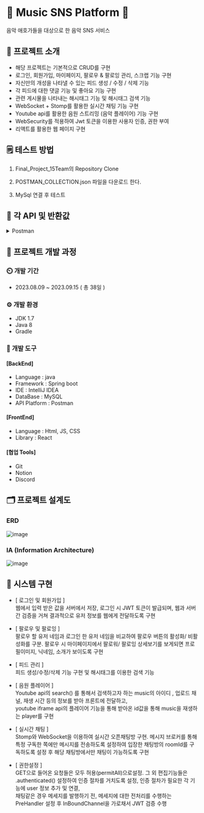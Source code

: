 # 🎼 Music SNS Platform 📱
음악 애호가들을 대상으로 한 음악 SNS 서비스

## 📂   프로젝트 소개
- 해당 프로젝트는 기본적으로 CRUD를 구현
- 로그인, 회원가입, 마이페이지, 팔로우 & 팔로잉 관리, 스크랩 기능 구현
- 자신만의 개성을 나타낼 수 있는 피드 생성 / 수정 / 삭제 기능
- 각 피드에 대한 댓글 기능 및 좋아요 기능 구현
- 관련 게시물을 나타내는 해시태그 기능 및 해시태그 검색 기능
- WebSocket + Stomp를 활용한 실시간 채팅 기능 구현
- Youtube api를 활용한 음원 스트리밍 (음악 플레이어) 기능 구현
- WebSecurity를 적용하여 Jwt 토큰을 이용한 사용자 인증, 권한 부여
- 리액트를 활용한 웹 페이지 구현

## 🗒️  테스트 방법

1. Final_Project_15Team의 Repository Clone

2. POSTMAN_COLLECTION.json 파일을 다운로드 한다.

3. MySql 연결 후 테스트


## 📓 각 API 및 반환값
<details>
  
<summary> Postman </summary>  

# 채팅
- 채팅방 생성 : `POST/chat/rooms` / response: `{"id": 3,"roomName": "room1","userCount": 0,"imageUrl": "이미지 url"}`
<img width="853" alt="image" src="https://github.com/likelion-backend-5th/MiniProject_Basic_kimhyeonjeong/assets/128394219/602119ec-5cc5-4fec-b268-96ac1a5a0002">

- 채팅방 리스트 조회 : `GET/chat/rooms` / response: `{"id":"1","roomName":"name"}`
<img width="855" alt="image" src="https://github.com/likelion-backend-5th/MiniProject_Basic_kimhyeonjeong/assets/128394219/351d6684-cea7-4f3e-9590-734a7eef87ea">

- 유저 정보 불러오기 : `GET /chat/userInfo` / response : `{ "username": "","nickname": "","profileImage": ""}`
<img width="853" alt="image" src="https://github.com/likelion-backend-5th/MiniProject_Basic_kimhyeonjeong/assets/128394219/3b7b5741-15f8-47ec-931b-040566d28348">

- 채팅방 미디어 파일 전송하기 : `POST /chat/image` / response : 
  - (+ Multipartfile로 받은 파일 저장 후 이미지 url 생성 및 반환 하는 역할)
<img width="852" alt="image" src="https://github.com/likelion-backend-5th/MiniProject_Basic_kimhyeonjeong/assets/128394219/94bc2028-6f29-4952-9ac1-5de6dec789d5">

- 인원수 조회 (채팅방 정보 Dto) : `GET/chat/rooms` / response: `{"id":"1","roomName":"name","userCount":2,"imageUrl":"url"}`
<img width="858" alt="image" src="https://github.com/likelion-backend-5th/MiniProject_Basic_kimhyeonjeong/assets/128394219/f3449adc-dee2-41d9-a42a-35ab4fb337e2">


- 메세지 보내기 : `/app/chat/messsage`(@MessageMapping("/chat/message"))
- 소켓 연결 끊기 (채팅방 나가기) : `app/chat/eixt` (@MessageMapping("/chat/exit"))
- 채팅방 입장 : `/chat/room/enter/{roomId}`
- 채팅방 입장 메세지 : `/app/chat/enter`(@MessageMapping("/chat/enter"))


# 피드
- 피드 생성 : `POST/feed/add`
- ![image](https://github.com/likelion-backend-5th/Final_Project_15team/assets/72905123/41cdcb80-d919-4166-b308-d78b99c121e8)
- dto
- {"title": "title", "content": "test"}
- hashtag
- #hash #test

- 피드 목록 : `GET/feed`
- 피드 상세 : `GET/feed/{feedId}`
- 피드 수정 : `PUT/feed/{feedId}`
- dto
- {"title": "titlEdit", "content": "editTest"}
- hashtag
- #hash #test2

- 피드 삭제 : `DELETE/feed/{feedId}`
  
- 댓글 생성 : `POST/comment/{feedId}`
  {
    "content": "test"
  }
- 댓글 불러오기(오류, 피드엔티티에 댓글 항목 있어서 피드 불러오기도 오류 발생) : `GET/comment/{feedId}`
- 댓글 수정 : `PUT/comment/{feedId}/{commentId}`
  {
    "content": "edit"
  }
- 댓글 삭제 : `DELETE/comment/{feedId}/{commentId}`

- 해시태그 검색 : `GET/feed/hashSearch`
- ![image](https://github.com/likelion-backend-5th/Final_Project_15team/assets/72905123/7de720ee-2a05-4d0c-8885-181cbd20d5b4)

- 좋아요/좋아요 취소 : `POST/{feedId}/like`
- 좋아요 개수 : `GET/{feedId}/like`


# 뮤직플레이어
- 음악 검색
  ![제목 없음](https://github.com/likelion-backend-5th/Final_Project_15team/assets/109780232/560c90ed-5daa-419f-b989-02c81433a7dd)
  
  "title":"[최초 공개] DK (디셈버) - 心 (심)"
  "imageUrlPath":"https://i.ytimg.com/vi/OMjDI2NqQ9M/default.jpg"
  "videoId":"https://www.youtube.com/watch?v=OMjDI2NqQ9M"
  "artist":"방구석 캐스팅","musicTime":"4:17"
  
  의 형태로 리턴되게 됩니다.
  
  ![제목 없음](https://github.com/likelion-backend-5th/Final_Project_15team/assets/109780232/3e43a051-0840-4c70-a73a-6803704a763c)
  
  dto의 타입은 다음과 같습니다.

- 검색한 음악 재생
  ![제목 없음](https://github.com/likelion-backend-5th/Final_Project_15team/assets/109780232/9f0e5d61-b11f-4280-8dbc-34b9b05ef780)
  
  /search/{musicId}/playmusic
  musicId는 검색한 리스트의 순서를 의미합니다.
  
  ![제목 없음](https://github.com/likelion-backend-5th/Final_Project_15team/assets/109780232/4e46ddee-f42d-497a-a584-86c061a51300)
  
  음악 url을 보내줄수 있으며, 위에서 검색할때 나온 title, artist , musicTime, imageUrl을 모두 보낼 수 있으며, 필요한 정보가 있다면 추가 개발 하도록 하겠습니다.


# 플레이리스트

- 검색한 음악 플레이 리스트 추가
  
  ![제목 없음](https://github.com/likelion-backend-5th/Final_Project_15team/assets/109780232/73d4903f-a467-468a-ab83-3942e8adb4b3)
  
  search/{musicId}/{playListName}/add
  
  음악을 {playListName}이라는 플레이 리스트에 저장합니다. 플레이 리스트가 이미 존재한다면 추가를 하고, 없다면 새롭게 만듭니다.

  ![제목 없음](https://github.com/likelion-backend-5th/Final_Project_15team/assets/109780232/0483a0cb-89b1-42ef-a7f2-8b9d787f03ea)

- 내 플레이  리스트 조회
  
  ![제목 없음](https://github.com/likelion-backend-5th/Final_Project_15team/assets/109780232/27664767-cc8f-4c08-a40c-74ffc809f10d)

  내 모든 플레이리스트들을 조회합니다.
  
- 나의 특정 플레이 리스트 조회

  ![제목 없음](https://github.com/likelion-backend-5th/Final_Project_15team/assets/109780232/bba74f95-d3d9-4400-945a-c6ec8a47fda6)

  youtube/myplaylist/{playlistname}
  
  나의 특정 플레이리스트를 조회합니다.

  playlistname에 조회하고자 하는 플레이리스트의 이름을 넣으면 됩니다.


# 마이페이지
- 회원가입
- Post http://localhost:8080/users/register

params에 key랑 value 입력 (회원가입정보)
![image](https://github.com/likelion-backend-5th/Final_Project_15team/assets/103910358/5c5423ea-0968-497c-bc1d-7fde707e2ba5)

- 로그인
- Post http://localhost:8080/users/login

body raw json username, password 입력하면 토큰 나옴
![image](https://github.com/likelion-backend-5th/Final_Project_15team/assets/103910358/02ed8961-9f5b-4f7e-81a2-83f60789e5db)

- 토큰 검증 후 유저 데이터 전달
- Post http://localhost:8080/users/secure-resource

Authorization Bearer Token 토큰 입력
![image](https://github.com/likelion-backend-5th/Final_Project_15team/assets/103910358/b96f9952-98d1-4abb-8557-29777b31b695)

- 팔로우
- Put http://localhost:8080/users/mypage/{username}/follow

auth bearer token 에서 토큰 입력 후 username에 팔로우 할 아이디 적으면 됨
![image](https://github.com/likelion-backend-5th/Final_Project_15team/assets/103910358/fe52d3ba-a5f3-47a5-81cf-81a0b86450b6)

- 팔로우리스트
- Get http://localhost:8080/users/mypage/{username}/follow

auth bearer token 에서 토큰 입력 후 username에는 팔로우 리스트 보고싶은 아이디 적으면 됨
![image](https://github.com/likelion-backend-5th/Final_Project_15team/assets/103910358/087790b6-5e26-4c10-9c35-00c25fbfb98b)

- 마이페이지
- Get http://localhost:8080/users/mypage/{username}

auth bearer token 에서 토큰 입력
![image](https://github.com/likelion-backend-5th/Final_Project_15team/assets/103910358/f7d67d8e-ee9c-45b8-a7dc-31bc6b38b900)

- 프로필
- Get http://localhost:8080/users/mypage/{username}/profile

auth bearer token 에서 토큰 입력
![image](https://github.com/likelion-backend-5th/Final_Project_15team/assets/103910358/813519eb-9fac-47ae-9c76-fa6a462abbc8)

- 프로필 이미지
- Put http://localhost:8080/users/mypage/profile/imgupload

Params key: nickname, introduction value: 입력, auth bearer token 에서 토큰 입력, body form-data key: image (file) value: 파일찾기
![image](https://github.com/likelion-backend-5th/Final_Project_15team/assets/103910358/47e32cf8-4394-41cf-b504-813ddf1cd943)

![image](https://github.com/likelion-backend-5th/Final_Project_15team/assets/103910358/281fad83-bf83-4ffd-9289-43d7319b87b5)

</details>


##  🏁 프로젝트 개발 과정


### ⏲️ 개발 기간
- 2023.08.09 ~ 2023.09.15 ( 총 38일 )


### ⚙️  개발 환경 
- JDK 1.7
- Java 8
- Gradle


### 🔨 개발 도구

#### [BackEnd]
- Language : java
- Framework : Spring boot
- IDE : IntelliJ IDEA
- DataBase : MySQL
- API Platform : Postman


#### [FrontEnd]
- Language : Html, JS, CSS
- Library : React

  
#### [협업 Tools]
- Git
- Notion
- Discord

  
## 🗂️ 프로젝트 설계도

### ERD
![image](https://github.com/likelion-backend-5th/MiniProject_Basic_kimhyeonjeong/assets/128394219/2b17b732-bd3a-4f04-902c-93dd5c21815a)



### IA (Information Architecture)
![image](https://github.com/likelion-backend-5th/MiniProject_Basic_kimhyeonjeong/assets/128394219/ed00a068-6de3-4c85-aa7e-ac412ee179da)



## 🎤 시스템 구현

- [ 로그인 및 회원가입 ]   
  웹에서 입력 받은 값을 서버에서 저장, 로그인 시 JWT 토큰이 발급되며, 웹과 서버 간 검증을 거쳐 결과적으로 유저 정보를 웹에게 전달하도록 구현

- [ 팔로우 및 팔로잉 ]   
  팔로우 할 유저 네임과 로그인 한 유저 네임을 비교하여 팔로우 버튼의 활성화/ 비활성화를 구분. 팔로우 시 마이페이지에서 팔로워/ 팔로잉 상세보기를 보게되면 프로필이미지, 닉네임, 소개가 보이도록 구현

- [ 피드 관리 ]   
  피드 생성/수정/삭제 기능 구현 및 해시태그를 이용한 검색 기능

- [ 음원 플레이어 ]    
  Youtube api의 search() 를 통해서 검색하고자 하는 music의 아이디 , 업로드 채널, 재생 시간 등의 정보를 받아 프론트에 전달하고,   
  youtube iframe api의 플레이어 기능을 통해 받아온 id값을 통해 music을 재생하는 player를 구현

- [ 실시간 채팅 ]   
  Stomp와 WebSocket을 이용하여 실시간 오픈채팅방 구현. 메시지 브로커를 통해 특정 구독한 쪽에만 메시지를 전송하도록 설정하여 입장한 채팅방의 roomId를 구독하도록 설정 후 해당 채팅방에서만 채팅이 가능하도록 구현

- [ 권한설정 ]   
  GET으로 들어온 요청들은 모두 허용(permitAll)으로설정. 그 외 편집기능들은 .authenticated() 설정하여 인증 절차를 거치도록 설정,
  인증 절차가 필요한 각 기능에 user 정보 추가 및 연결,   
  채팅같은 경우 메세지를 발행하기 전, 메세지에 대한 전처리를 수행하는 PreHandler 설정 후 InBoundChannel을 가로채서 JWT 검증 수행




